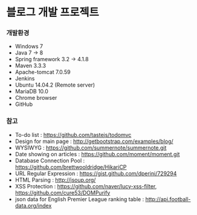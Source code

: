 # 블로그 개발 프로젝트

### 개발환경
* Windows 7
* Java 7 -> 8
* Spring framework 3.2 -> 4.1.8
* Maven 3.3.3
* Apache-tomcat 7.0.59
* Jenkins
* Ubuntu 14.04.2 (Remote server)
* MariaDB 10.0
* Chrome browser
* GitHub

### 참고
* To-do list : https://github.com/tastejs/todomvc
* Design for main page : http://getbootstrap.com/examples/blog/
* WYSIWYG : https://github.com/summernote/summernote.git
* Date showing on articles : https://github.com/moment/moment.git
* Database Connection Pool : https://github.com/brettwooldridge/HikariCP
* URL Regular Expression : https://gist.github.com/dperini/729294
* HTML Parsing : http://jsoup.org/
* XSS Protection : https://github.com/naver/lucy-xss-filter, https://github.com/cure53/DOMPurify
* json data for English Premier League ranking table : http://api.football-data.org/index
